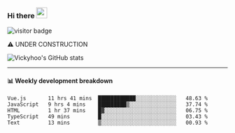 ### Hi there <a href="https://www.gautamkrishnar.com/"><img src="https://media.giphy.com/media/hvRJCLFzcasrR4ia7z/giphy.gif" width="25px"></a>

![visitor badge](https://visitor-badge.glitch.me/badge?page_id=vickyhoo.vickyhoo&left_color=black&right_color=cornflowerblue)

⚠️ UNDER CONSTRUCTION

![Vickyhoo's GitHub stats](https://github-readme-stats.vercel.app/api?username=vickyhoo&theme=react&show_icons=true&count_private=true)

---

#### :bar_chart: Weekly development breakdown

<!--START_SECTION:waka-->
```text
Vue.js       11 hrs 41 mins  ████████████░░░░░░░░░░░░░   48.63 % 
JavaScript   9 hrs 4 mins    █████████▒░░░░░░░░░░░░░░░   37.74 % 
HTML         1 hr 37 mins    █▓░░░░░░░░░░░░░░░░░░░░░░░   06.75 % 
TypeScript   49 mins         █░░░░░░░░░░░░░░░░░░░░░░░░   03.43 % 
Text         13 mins         ▒░░░░░░░░░░░░░░░░░░░░░░░░   00.93 % 
```
<!--END_SECTION:waka-->


<!--
**vickyhoo/vickyhoo** is a ✨ _special_ ✨ repository because its `README.md` (this file) appears on your GitHub profile.

Here are some ideas to get you started:

- 🔭 I’m currently working on ...
- 🌱 I’m currently learning ...
- 👯 I’m looking to collaborate on ...
- 🤔 I’m looking for help with ...
- 💬 Ask me about ...
- 📫 How to reach me: ...
- 😄 Pronouns: ...
- ⚡ Fun fact: ...
-->
